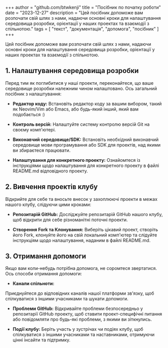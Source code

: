 +++
author = "github.com/btwkenji"
title = "Посібник по початку роботи"
date = "2023-12-27"
description = "Цей посібник допоможе вам розпочати свій шлях з нами, надаючи основні кроки для налаштування середовища розробки, орієнтації у наших проектах та взаємодії з спільнотою."
tags = [
    "текст",
    "документація",
    "допомога",
    "посібник"
]
+++

Цей посібник допоможе вам розпочати свій шлях з нами, надаючи основні кроки для налаштування середовища розробки, орієнтації у наших проектах та взаємодії з спільнотою.

## 1. Налаштування середовища розробки

Перед тим як поглибитися у наші проекти, переконайтеся, що ваше середовище розробки належним чином налаштовано. Ось загальний посібник з налаштування:

- **Редактор коду:** Встановіть редактор коду за вашим вибором, такий як Neovim/Vim або Emacs, або будь-який інший, який вам подобається :)

- **Контроль версій:** Налаштуйте систему контролю версій Git на своєму комп'ютері.

- **Виконавчий середовище/SDK:** Встановіть необхідний виконавчий середовище мови програмування або SDK для проектів, над якими ви збираєтеся працювати.

- **Налаштування для конкретного проекту:** Ознайомтеся із інструкціями щодо налаштування для конкретного проекту в файлі README.md відповідного проекту.

## 2. Вивчення проектів клубу

Відкрийте для себе та вносьте внесок у захоплюючі проекти в межах нашого клубу, слідуючи цими кроками:

- **Репозитарій GitHub:** Досліджуйте репозитарій GitHub нашого клубу, щоб відкрити для себе різноманітні поточні проекти.

- **Створення Fork та Клонування:** Виберіть цікавий проект, створіть його Fork, клонуйте його на свій локальний комп'ютер та слідуйте інструкціям щодо налаштування, наданим в файлі README.md.

## 3. Отримання допомоги

Якщо вам коли-небудь потрібна допомога, не соромтеся звертатися. Ось способи отримання допомоги:

- **Канали спільноти:**

 Приєднуйтеся до відповідних каналів нашої платформи зв'язку, щоб спілкуватися з іншими учасниками та шукати допомоги.

- **Проблеми GitHub:** Відкривайте проблеми безпосередньо у репозитарії GitHub проекту, щоб ставити проект-специфічні питання або повідомляти про будь-які проблеми, з якими ви зіткнулись.

- **Події клубу:** Беріть участь у зустрічах чи подіях клубу, щоб спілкуватися з іншими учасниками та наставниками, отримуючи цінні інсайти та підтримку.
